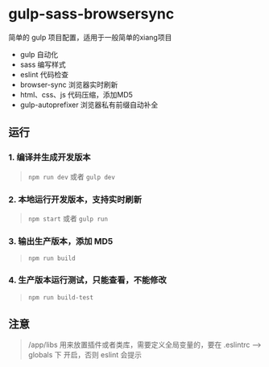 # gulp-sass-browsersync

简单的 gulp 项目配置，适用于一般简单的xiang项目

- gulp 自动化
- sass 编写样式
- eslint 代码检查
- browser-sync 浏览器实时刷新
- html、css、js 代码压缩，添加MD5
- gulp-autoprefixer 浏览器私有前缀自动补全

## 运行

### 1. 编译并生成开发版本

> `npm run dev` 或者 `gulp dev`

### 2. 本地运行开发版本，支持实时刷新

> `npm start` 或者 `gulp run`

### 3. 输出生产版本，添加 MD5

> `npm run build`

### 4. 生产版本运行测试，只能查看，不能修改

> `npm run build-test`

## 注意
> /app/libs 用来放置插件或者类库，需要定义全局变量的，要在 .eslintrc --> globals 下 开启，否则 eslint 会提示
